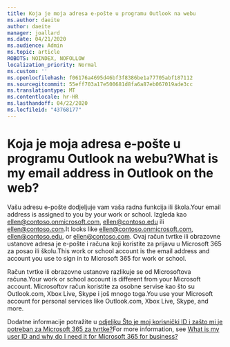 ```yaml
---
title: Koja je moja adresa e-pošte u programu Outlook na webu
ms.author: daeite
author: daeite
manager: joallard
ms.date: 04/21/2020
ms.audience: Admin
ms.topic: article
ROBOTS: NOINDEX, NOFOLLOW
localization_priority: Normal
ms.custom: ''
ms.openlocfilehash: f06176a4695d46bf3f8386be1a77705abf187112
ms.sourcegitcommit: 55eff703a17e500681d8fa6a87eb067019ade3cc
ms.translationtype: MT
ms.contentlocale: hr-HR
ms.lasthandoff: 04/22/2020
ms.locfileid: "43768177"
---
```

# <a name="what-is-my-email-address-in-outlook-on-the-web"></a><span data-ttu-id="df60b-102">Koja je moja adresa e-pošte u programu Outlook na webu?</span><span class="sxs-lookup"><span data-stu-id="df60b-102">What is my email address in Outlook on the web?</span></span>

<span data-ttu-id="df60b-103">Vašu adresu e-pošte dodjeljuje vam vaša radna funkcija ili škola.</span><span class="sxs-lookup"><span data-stu-id="df60b-103">Your email address is assigned to you by your work or school.</span></span> <span data-ttu-id="df60b-104">Izgleda kao ellen@contoso.onmicrosoft.com, ellen@contoso.edu ili ellen@contoso.com.</span><span class="sxs-lookup"><span data-stu-id="df60b-104">It looks like ellen@contoso.onmicrosoft.com, ellen@contoso.edu, or ellen@contoso.com.</span></span> <span data-ttu-id="df60b-105">Ovaj račun tvrtke ili obrazovne ustanove adresa je e-pošte i računa koji koristite za prijavu u Microsoft 365 za posao ili školu.</span><span class="sxs-lookup"><span data-stu-id="df60b-105">This work or school account is the email address and account you use to sign in to Microsoft 365 for work or school.</span></span>

<span data-ttu-id="df60b-106">Račun tvrtke ili obrazovne ustanove razlikuje se od Microsoftova računa.</span><span class="sxs-lookup"><span data-stu-id="df60b-106">Your work or school account is different from your Microsoft account.</span></span> <span data-ttu-id="df60b-107">Microsoftov račun koristite za osobne servise kao što su Outlook.com, Xbox Live, Skype i još mnogo toga.</span><span class="sxs-lookup"><span data-stu-id="df60b-107">You use your Microsoft account for personal services like Outlook.com, Xbox Live, Skype, and more.</span></span>

<span data-ttu-id="df60b-108">Dodatne informacije potražite u [odjeljku Što je moj korisnički ID i zašto mi je potreban za Microsoft 365 za tvrtke?](https://support.office.com/article/37da662b-5da6-4b56-a091-2731b2ecc8b4)</span><span class="sxs-lookup"><span data-stu-id="df60b-108">For more information, see [What is my user ID and why do I need it for Microsoft 365 for business?](https://support.office.com/article/37da662b-5da6-4b56-a091-2731b2ecc8b4)</span></span>
